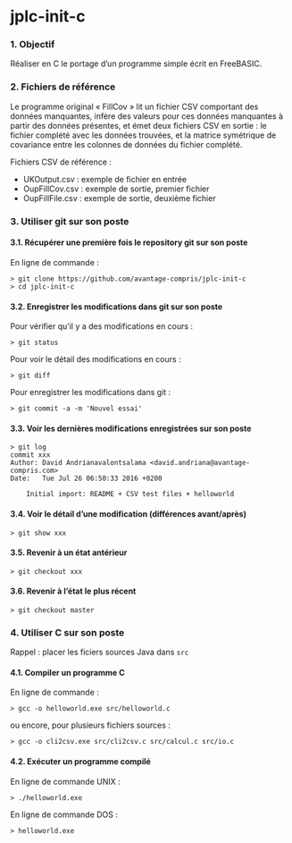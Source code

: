 jplc-init-c
===========

### 1. Objectif

Réaliser en C le portage d’un programme simple écrit en FreeBASIC.

### 2. Fichiers de référence

Le programme original « FillCov » 
lit un fichier CSV comportant des données manquantes,
infère des valeurs pour ces données manquantes à partir des données présentes,
et émet deux fichiers CSV en sortie : le fichier complété avec les données
trouvées, et la matrice symétrique de covariance entre les colonnes de
données du fichier complété.

Fichiers CSV de référence :

  * UKOutput.csv : exemple de fichier en entrée
  * OupFillCov.csv : exemple de sortie, premier fichier
  * OupFillFile.csv : exemple de sortie, deuxième fichier

### 3. Utiliser git sur son poste

#### 3.1. Récupérer une première fois le repository git sur son poste

En ligne de commande :

    > git clone https://github.com/avantage-compris/jplc-init-c
    > cd jplc-init-c
    
#### 3.2. Enregistrer les modifications dans git sur son poste

Pour vérifier qu’il y a des modifications en cours :

    > git status

Pour voir le détail des modifications en cours :

    > git diff
    
Pour enregistrer les modifications dans git :

    > git commit -a -m 'Nouvel essai'

#### 3.3. Voir les dernières modifications enregistrées sur son poste

    > git log    
    commit xxx
    Author: David Andrianavalontsalama <david.andriana@avantage-compris.com>
    Date:   Tue Jul 26 06:50:33 2016 +0200

        Initial import: README + CSV test files + helloworld

#### 3.4. Voir le détail d’une modification (différences avant/après)

    > git show xxx

#### 3.5. Revenir à un état antérieur

    > git checkout xxx

#### 3.6. Revenir à l’état le plus récent

    > git checkout master

### 4. Utiliser C sur son poste

Rappel : placer les ficiers sources Java dans `src`

#### 4.1. Compiler un programme C

En ligne de commande :

    > gcc -o helloworld.exe src/helloworld.c

ou encore, pour plusieurs fichiers sources :

    > gcc -o cli2csv.exe src/cli2csv.c src/calcul.c src/io.c
    
#### 4.2. Exécuter un programme compilé

En ligne de commande UNIX :

    > ./helloworld.exe

En ligne de commande DOS :

    > helloworld.exe
    
